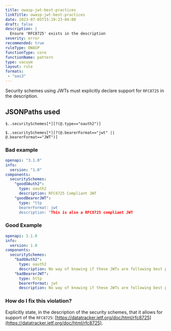 ```yaml
---
title: owasp-jwt-best-practices
linkTitle: owasp-jwt-best-practices
date: 2023-07-05T15:19:23-04:00
draft: false
description: |
  Ensure 'RFC8725' exists in the description
severity: error
recommended: true
ruleType: OWASP
functionType: core
functionName: pattern
type: vacuum
layout: rule
formats:
 - "oas3"
---
```


Security schemes using JWTs must explicitly declare support for `RFC8725` in the description.

## JSONPaths used

`$..securitySchemes[*][?(@.type=="oauth2")]`

`$..securitySchemes[*][?(@.bearerFormat=="jwt" || @.bearerFormat=="JWT")]`


### Bad example

```yaml
openapi: "3.1.0"
info:
  version: "1.0"
components:
  securitySchemes:
    "goodOAuth2":
      type: oauth2
      description: RFC8725 Compliant JWT
    "goodBearerJWT":
      type: "ttp
      bearerFormat: jwt
      description: "This is also a RFC8725 compliant JWT
```
### Good Example

```yaml
openapi: 3.1.0
info:
  version: 1.0
components:
  securitySchemes:
    "badOAuth2":
      type: oauth2
      description: No way of knowing if these JWTs are following best practices.
    "badBearerJWT":
      type: http
      bearerFormat: jwt
      description: No way of knowing if these JWTs are following best practices.
```

### How do I fix this violation?

Explicitly state, in the description of the security schemes, that it allows for support of the `RFC8725`:
[https://datatracker.ietf.org/doc/html/rfc8725](https://datatracker.ietf.org/doc/html/rfc8725).
